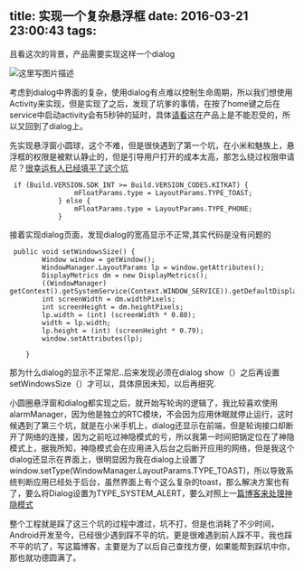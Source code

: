 title: 实现一个复杂悬浮框
date: 2016-03-21 23:00:43
tags:
---

且看这次的背景，产品需要实现这样一个dialog

![这里写图片描述](http://img.blog.csdn.net/20160321225801489)

考虑到dialog中界面的复杂，使用dialog有点难以控制生命周期，所以我们想使用Activity来实现，但是实现了之后，发现了坑爹的事情，在按了home键之后在service中启动activity会有5秒钟的延时，具体[请看](http://stackoverflow.com/questions/5600084/starting-an-activity-from-a-service-after-home-button-pressed-without-the-5-seco)这在产品上是不能忍受的，所以又回到了dialog上。


   先实现悬浮窗小圆球，这个不难，但是很快遇到了第一个坑，在小米和魅族上，悬浮框的权限是被默认静止的，但是引导用户打开的成本太高，那怎么绕过权限申请尼？[很幸运有人已经填平了这个坑](http://www.jianshu.com/p/167fd5f47d5c)
   
```
 if (Build.VERSION.SDK_INT >= Build.VERSION_CODES.KITKAT) {
                mFloatParams.type = LayoutParams.TYPE_TOAST;
            } else {
                mFloatParams.type = LayoutParams.TYPE_PHONE;
            }
```

 
接着实现dialog页面，发现dialog的宽高显示不正常,其实代码是没有问题的

```
 public void setWindowsSize() {
        Window window = getWindow();
        WindowManager.LayoutParams lp = window.getAttributes();
        DisplayMetrics dm = new DisplayMetrics();
        ((WindowManager) getContext().getSystemService(Context.WINDOW_SERVICE)).getDefaultDisplay().getMetrics(dm);
        int screenWidth = dm.widthPixels;
        int screenHeight = dm.heightPixels;
        lp.width = (int) (screenWidth * 0.88);
        width = lp.width;
        lp.height = (int) (screenHeight * 0.79);
        window.setAttributes(lp);

    }
```
那为什么dialog的显示不正常尼..后来发现必须在dialog show（）之后再设置setWindowsSize（）才可以，具体原因未知，以后再细究.

小圆圈悬浮窗和dialog都实现之后，就开始写轮询的逻辑了，我比较喜欢使用alarmManager，因为他是独立的RTC模块，不会因为应用休眠就停止运行，这时候遇到了第三个坑，就是在小米手机上，dialog还显示在前端，但是轮询接口却断开了网络的连接，因为之前吃过神隐模式的亏，所以我第一时间把锅定位在了神隐模式上，据我所知，神隐模式会在应用进入后台之后断开应用的网络，但是我这个dialog还显示在界面上，很明显因为我在dialog上设置了							window.setType(WindowManager.LayoutParams.TYPE_TOAST)，所以导致系统判断应用已经处于后台，虽然界面上有个这么复杂的toast，那么解决方案也有了，要么将Dialog设置为TYPE_SYSTEM_ALERT，要么对照上一[篇博客来处理神隐模式](http://blog.csdn.net/mobilexu/article/details/50545523)

整个工程就是踩了这三个坑的过程中渡过，坑不打，但是也消耗了不少时间，Android开发至今，已经很少遇到踩不平的坑，更是很难遇到前人踩不平，我也踩不平的坑了，写这篇博客，主要是为了以后自己查找方便，如果能帮到踩坑中你，那也就功德圆满了。